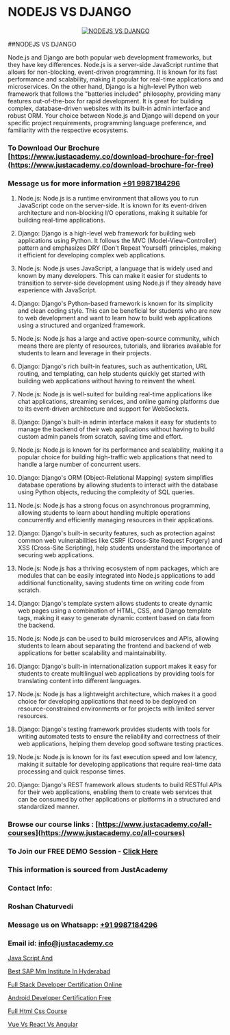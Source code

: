 # NODEJS VS DJANGO

<p align="center">
  <a href="https://justacademy.co/course-detail/django-training">
    <img src="https://justacademy.co/storage2/course_image/1677245458_course_image.webp" alt="NODEJS VS DJANGO">
  </a>
</p>
##NODEJS VS DJANGO

Node.js and Django are both popular web development frameworks, but they have key differences. Node.js is a server-side JavaScript runtime that allows for non-blocking, event-driven programming. It is known for its fast performance and scalability, making it popular for real-time applications and microservices. On the other hand, Django is a high-level Python web framework that follows the "batteries included" philosophy, providing many features out-of-the-box for rapid development. It is great for building complex, database-driven websites with its built-in admin interface and robust ORM. Your choice between Node.js and Django will depend on your specific project requirements, programming language preference, and familiarity with the respective ecosystems.
### To Download Our Brochure [https://www.justacademy.co/download-brochure-for-free](https://www.justacademy.co/download-brochure-for-free)
### Message us for more information [+91 9987184296](https://api.whatsapp.com/send?phone=919987184296)
1) Node.js:
Node.js is a runtime environment that allows you to run JavaScript code on the server-side. It is known for its event-driven architecture and non-blocking I/O operations, making it suitable for building real-time applications.

2) Django:
Django is a high-level web framework for building web applications using Python. It follows the MVC (Model-View-Controller) pattern and emphasizes DRY (Don't Repeat Yourself) principles, making it efficient for developing complex web applications.

3) Node.js:
Node.js uses JavaScript, a language that is widely used and known by many developers. This can make it easier for students to transition to server-side development using Node.js if they already have experience with JavaScript.

4) Django:
Django's Python-based framework is known for its simplicity and clean coding style. This can be beneficial for students who are new to web development and want to learn how to build web applications using a structured and organized framework.

5) Node.js:
Node.js has a large and active open-source community, which means there are plenty of resources, tutorials, and libraries available for students to learn and leverage in their projects.

6) Django:
Django's rich built-in features, such as authentication, URL routing, and templating, can help students quickly get started with building web applications without having to reinvent the wheel.

7) Node.js:
Node.js is well-suited for building real-time applications like chat applications, streaming services, and online gaming platforms due to its event-driven architecture and support for WebSockets.

8) Django:
Django's built-in admin interface makes it easy for students to manage the backend of their web applications without having to build custom admin panels from scratch, saving time and effort.

9) Node.js:
Node.js is known for its performance and scalability, making it a popular choice for building high-traffic web applications that need to handle a large number of concurrent users.

10) Django:
Django's ORM (Object-Relational Mapping) system simplifies database operations by allowing students to interact with the database using Python objects, reducing the complexity of SQL queries.

11) Node.js:
Node.js has a strong focus on asynchronous programming, allowing students to learn about handling multiple operations concurrently and efficiently managing resources in their applications.

12) Django:
Django's built-in security features, such as protection against common web vulnerabilities like CSRF (Cross-Site Request Forgery) and XSS (Cross-Site Scripting), help students understand the importance of securing web applications.

13) Node.js:
Node.js has a thriving ecosystem of npm packages, which are modules that can be easily integrated into Node.js applications to add additional functionality, saving students time on writing code from scratch.

14) Django:
Django's template system allows students to create dynamic web pages using a combination of HTML, CSS, and Django template tags, making it easy to generate dynamic content based on data from the backend.

15) Node.js:
Node.js can be used to build microservices and APIs, allowing students to learn about separating the frontend and backend of web applications for better scalability and maintainability.

16) Django:
Django's built-in internationalization support makes it easy for students to create multilingual web applications by providing tools for translating content into different languages.

17) Node.js:
Node.js has a lightweight architecture, which makes it a good choice for developing applications that need to be deployed on resource-constrained environments or for projects with limited server resources.

18) Django:
Django's testing framework provides students with tools for writing automated tests to ensure the reliability and correctness of their web applications, helping them develop good software testing practices.

19) Node.js:
Node.js is known for its fast execution speed and low latency, making it suitable for developing applications that require real-time data processing and quick response times.

20) Django:
Django's REST framework allows students to build RESTful APIs for their web applications, enabling them to create web services that can be consumed by other applications or platforms in a structured and standardized manner.

### Browse our course links : [https://www.justacademy.co/all-courses](https://www.justacademy.co/all-courses) 
### To Join our FREE DEMO Session - [Click Here](https://www.justacademy.co/register-for-course-demo)


### This information is sourced from JustAcademy
### Contact Info:
### Roshan Chaturvedi
### Message us on Whatsapp: [+91 9987184296](https://api.whatsapp.com/send?phone=919987184296)
### Email id: [info@justacademy.co](mailto:info@justacademy.co)
                
[Java Script And](https://www.linkedin.com/pulse/java-script-justacademy-delhi-mmp2c?trackingId=B%2FscRAmWxInIab3xkWrXkA%3D%3D&lipi=urn%3Ali%3Apage%3Ad_flagship3_company_admin%3BwYu9zKHBRZajlu4pteaL6Q%3D%3D)

[Best SAP Mm Institute In Hyderabad](https://www.linkedin.com/pulse/best-sap-mm-institute-hyderabad-justacademy-sunnyvale-ptcxf/)

[Full Stack Developer Certification Online](https://medium.com/@mahi3106/full-stack-developer-certification-online-f58660451bb6)

[Android Developer Certification Free](https://medium.com/@namusn/android-developer-certification-free-50716cee9b25)

[Full Html Css Course](https://justacademyin.github.io/justacademy/full-html-css-course)

[Vue Vs React Vs Angular](https://justacademyin.github.io/justacademy/vue-vs-react-vs-angular)

